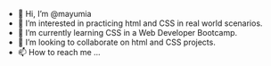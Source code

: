 - 👋 Hi, I’m @mayumia
- 👀 I’m interested in practicing html and CSS in real world scenarios.
- 🌱 I’m currently learning CSS in a Web Developer Bootcamp.
- 💞️ I’m looking to collaborate on html and CSS projects.
- 📫 How to reach me ...

<!---
mayumia/mayumia is a ✨ special ✨ repository because its `README.md` (this file) appears on your GitHub profile.
You can click the Preview link to take a look at your changes.
--->
